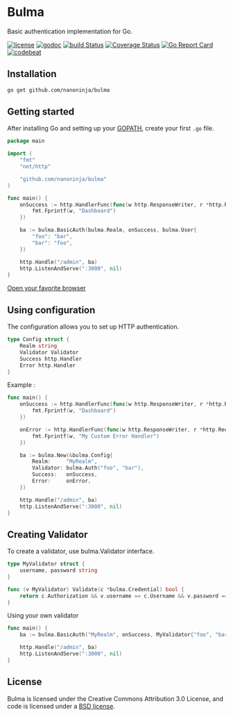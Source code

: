 # Bulma

Basic authentication implementation for Go.

[![license](https://img.shields.io/badge/License-BSD%203--Clause-blue.svg)](https://github.com/nanoninja/bulma/blob/master/LICENSE) [![godoc](https://godoc.org/github.com/nanoninja/bulma?status.svg)](https://godoc.org/github.com/nanoninja/bulma)
[![build Status](https://travis-ci.org/nanoninja/bulma.svg)](https://travis-ci.org/nanoninja/bulma)
[![Coverage Status](https://coveralls.io/repos/github/nanoninja/bulma/badge.svg?branch=master)](https://coveralls.io/github/nanoninja/bulma?branch=master)
[![Go Report Card](https://goreportcard.com/badge/github.com/nanoninja/bulma)](https://goreportcard.com/report/github.com/nanoninja/bulma) [![codebeat](https://codebeat.co/badges/58e89ce4-2fd8-4a93-b624-afdbbb44a6e3)](https://codebeat.co/projects/github-com-nanoninja-bulma)

## Installation

```sh
go get github.com/nanoninja/bulma
```

## Getting started
After installing Go and setting up your
[GOPATH](http://golang.org/doc/code.html#GOPATH), create your first `.go` file.

```go
package main

import (
    "fmt"
    "net/http"

    "github.com/nanoninja/bulma"
)

func main() {
    onSuccess := http.HandlerFunc(func(w http.ResponseWriter, r *http.Request) {
        fmt.Fprintf(w, "Dashboard")
    })

    ba := bulma.BasicAuth(bulma.Realm, onSuccess, bulma.User{
        "foo": "bar",
        "bar": "foo",
    })

    http.Handle("/admin", ba)
    http.ListenAndServe(":3000", nil)
}
```

[Open your favorite browser](http://localhost:3000/admin)

## Using configuration
The configuration allows you to set up HTTP authentication.

```go
type Config struct {
    Realm string
    Validator Validator
    Success http.Handler
    Error http.Handler
}
```

Example :

```go
func main() {
    onSuccess := http.HandlerFunc(func(w http.ResponseWriter, r *http.Request) {
        fmt.Fprintf(w, "Dashboard")
    })

    onError := http.HandlerFunc(func(w http.ResponseWriter, r *http.Request) {
        fmt.Fprintf(w, "My Custom Error Handler")
    })

    ba := bulma.New(&bulma.Config{
        Realm:     "MyRealm",
        Validator: bulma.Auth("foo", "bar"),
        Success:   onSuccess,
        Error:     onError,
    })

    http.Handle("/admin", ba)
    http.ListenAndServe(":3000", nil)
}
```

## Creating Validator
To create a validator, use bulma.Validator interface.

```go
type MyValidator struct {
    username, password string
}

func (v MyValidator) Validate(c *bulma.Credential) bool {
    return c.Authorization && v.username == c.Username && v.password == c.Password
}
```

Using your own validator

```go
func main() {
    ba := bulma.BasicAuth("MyRealm", onSuccess, MyValidator{"foo", "bar"})

    http.Handle("/admin", ba)
    http.ListenAndServe(":3000", nil)
}
```

## License

Bulma is licensed under the Creative Commons Attribution 3.0 License, and code is licensed under a [BSD license](https://github.com/nanoninja/bulma/blob/master/LICENSE).